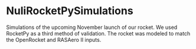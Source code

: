 # NuliRocketPySimulations
Simulations of the upcoming November launch of our rocket. We used RocketPy as a third method of validation. The rocket was modeled to match the OpenRocket and RASAero II inputs.
